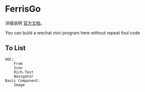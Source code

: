 # FerrisGo

详细说明
[官方文档](https://tendouzhi.github.io/FerrisGo/)。

You can build a wechat mini program here without repeat foul code

## To List

    HOC:
        From
        Icon
        Rich-Text
        Navigator
    Basic Component:
        Image
